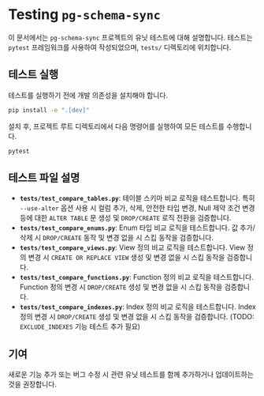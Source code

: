 # Testing `pg-schema-sync`

이 문서에서는 `pg-schema-sync` 프로젝트의 유닛 테스트에 대해 설명합니다. 테스트는 `pytest` 프레임워크를 사용하여 작성되었으며, `tests/` 디렉토리에 위치합니다.

## 테스트 실행

테스트를 실행하기 전에 개발 의존성을 설치해야 합니다.

```bash
pip install -e ".[dev]"
```

설치 후, 프로젝트 루트 디렉토리에서 다음 명령어를 실행하여 모든 테스트를 수행합니다.

```bash
pytest
```

## 테스트 파일 설명

*   **`tests/test_compare_tables.py`**: 테이블 스키마 비교 로직을 테스트합니다. 특히 `--use-alter` 옵션 사용 시 컬럼 추가, 삭제, 안전한 타입 변경, Null 제약 조건 변경 등에 대한 `ALTER TABLE` 문 생성 및 `DROP/CREATE` 로직 전환을 검증합니다.
*   **`tests/test_compare_enums.py`**: Enum 타입 비교 로직을 테스트합니다. 값 추가/삭제 시 `DROP/CREATE` 동작 및 변경 없을 시 스킵 동작을 검증합니다.
*   **`tests/test_compare_views.py`**: View 정의 비교 로직을 테스트합니다. View 정의 변경 시 `CREATE OR REPLACE VIEW` 생성 및 변경 없을 시 스킵 동작을 검증합니다.
*   **`tests/test_compare_functions.py`**: Function 정의 비교 로직을 테스트합니다. Function 정의 변경 시 `DROP/CREATE` 생성 및 변경 없을 시 스킵 동작을 검증합니다.
*   **`tests/test_compare_indexes.py`**: Index 정의 비교 로직을 테스트합니다. Index 정의 변경 시 `DROP/CREATE` 생성 및 변경 없을 시 스킵 동작을 검증합니다. (TODO: `EXCLUDE_INDEXES` 기능 테스트 추가 필요)

## 기여

새로운 기능 추가 또는 버그 수정 시 관련 유닛 테스트를 함께 추가하거나 업데이트하는 것을 권장합니다.
